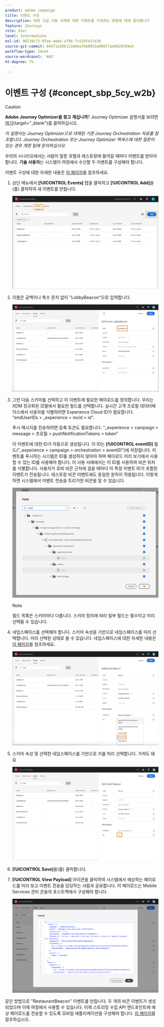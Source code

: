 ```yaml
---
product: adobe campaign
title: 이벤트 구성
description: 여정 고급 사용 사례에 대한 이벤트를 구성하는 방법에 대해 알아봅니다
feature: Journeys
role: User
level: Intermediate
exl-id: 90139c72-8fae-4e6e-a79b-7c510f41fe38
source-git-commit: 69471a36b113e04a7bb0953a90977ad4020299e4
workflow-type: tm+mt
source-wordcount: '441'
ht-degree: 7%

---
```


# 이벤트 구성 {#concept_sbp_5cy_w2b}


>[!CAUTION]
>
>**Adobe Journey Optimizer을 찾고 계십니까**? Journey Optimizer 설명서를 보려면 [여기](https://experienceleague.adobe.com/ko/docs/journey-optimizer/using/ajo-home){target="_blank"}를 클릭하십시오.
>
>
>_이 설명서는 Journey Optimizer으로 대체된 기존 Journey Orchestration 자료를 참조합니다. Journey Orchestration 또는 Journey Optimizer 액세스에 대한 질문이 있는 경우 계정 팀에 문의하십시오._


우리의 시나리오에서는 사람이 말튼 호텔과 레스토랑에 들어갈 때마다 이벤트를 받아야 합니다. **기술 사용자**&#x200B;는 시스템이 여정에서 수신할 두 이벤트를 구성해야 합니다.

이벤트 구성에 대한 자세한 내용은 [이 페이지](../event/about-events.md)를 참조하세요.

1. 상단 메뉴에서 **[!UICONTROL Events]** 탭을 클릭하고 **[!UICONTROL Add]**&#x200B;을(를) 클릭하여 새 이벤트를 만듭니다.

   ![](../assets/journeyuc1_1.png)

1. 이름은 공백이나 특수 문자 없이 &quot;LobbyBeacon&quot;으로 입력합니다.

   ![](../assets/journeyuc2_1.png)

1. 그런 다음 스키마를 선택하고 이 이벤트에 필요한 페이로드를 정의합니다. 우리는 XDM 정규화된 모델에서 필요한 필드를 선택합니다. 실시간 고객 프로필 데이터베이스에서 사용자를 식별하려면 Experience Cloud ID가 필요합니다. &quot;endUserIDs > _experience > mcid > id&quot;.

   푸시 메시지를 전송하려면 등록 토큰도 필요합니다. &quot;_experience > campaign > message > 프로필 > pushNotificationTokens > token&quot;

   이 이벤트에 대한 ID가 자동으로 생성됩니다. 이 ID는 **[!UICONTROL eventID]** 필드(&quot;_experience > campaign > orchestration > eventID&quot;)에 저장됩니다. 이벤트를 푸시하는 시스템은 ID를 생성하지 않아야 하며 페이로드 미리 보기에서 사용할 수 있는 ID를 사용해야 합니다. 이 사용 사례에서는 이 ID를 사용하여 비콘 위치를 식별합니다. 사용자가 로비 비콘 근처에 걸을 때마다 이 특정 이벤트 ID가 포함된 이벤트가 전송됩니다. 레스토랑 비콘 이벤트에도 동일한 원칙이 적용됩니다. 이렇게 하면 시스템에서 이벤트 전송을 트리거한 비콘을 알 수 있습니다.

   ![](../assets/journeyuc2_2.png)

   >[!NOTE]
   >
   >필드 목록은 스키마마다 다릅니다. 스키마 정의에 따라 일부 필드는 필수이고 미리 선택될 수 있습니다.

1. 네임스페이스를 선택해야 합니다. 스키마 속성을 기반으로 네임스페이스를 미리 선택합니다. 미리 선택된 상태로 둘 수 있습니다. 네임스페이스에 대한 자세한 내용은 [이 페이지](../event/selecting-the-namespace.md)를 참조하세요.

   ![](../assets/journeyuc2_4.png)

1. 스키마 속성 및 선택한 네임스페이스를 기반으로 키를 미리 선택합니다. 가져도 돼요

   ![](../assets/journeyuc2_4bis.png)

1. **[!UICONTROL Save]**&#x200B;을(를) 클릭합니다.

1. **[!UICONTROL View Payload]** 아이콘을 클릭하여 시스템에서 예상하는 페이로드를 미리 보고 이벤트 전송을 담당하는 사람과 공유합니다.  이 페이로드는 Mobile Services 관리 콘솔의 포스트백에서 구성해야 합니다.

   ![](../assets/journeyuc2_5.png)

같은 방법으로 &quot;RestaurantBeacon&quot; 이벤트를 만듭니다. 두 개의 비콘 이벤트가 생성되었으며 이제 여정에서 사용할 수 있습니다. 이제 스트리밍 수집 API 엔드포인트에 예상 페이로드를 전송할 수 있도록 모바일 애플리케이션을 구성해야 합니다. [이 페이지](../event/additional-steps-to-send-events-to-journey-orchestration.md)를 참조하십시오.
